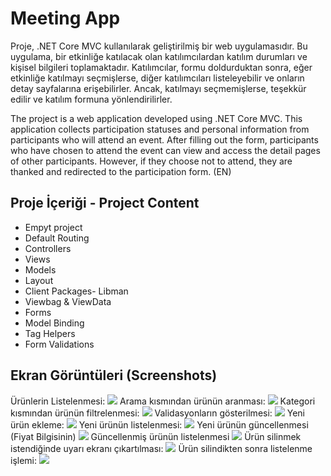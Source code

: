 # Meeting App

Proje, .NET Core MVC kullanılarak geliştirilmiş bir web uygulamasıdır. Bu uygulama, bir etkinliğe katılacak olan katılımcılardan katılım durumları ve kişisel bilgileri toplamaktadır. Katılımcılar, formu doldurduktan sonra, eğer etkinliğe katılmayı seçmişlerse, diğer katılımcıları listeleyebilir ve onların detay sayfalarına erişebilirler. Ancak, katılmayı seçmemişlerse, teşekkür edilir ve katılım formuna yönlendirilirler.

The project is a web application developed using .NET Core MVC. This application collects participation statuses and personal information from participants who will attend an event. After filling out the form, participants who have chosen to attend the event can view and access the detail pages of other participants. However, if they choose not to attend, they are thanked and redirected to the participation form. (EN)

## Proje İçeriği - Project Content

- Empyt project
- Default Routing
- Controllers
- Views 
- Models
- Layout
- Client Packages- Libman
- Viewbag & ViewData
- Forms
- Model Binding
- Tag Helpers
- Form Validations

## Ekran Görüntüleri (Screenshots)

Ürünlerin Listelenmesi:
<img src="ProjectSS/1.png" width="auto">
Arama kısmından ürünün aranması:
<img src="ProjectSS/2.png" width="auto">
Kategori kısmından ürünün filtrelenmesi:
<img src="ProjectSS/3.png" width="auto">
Validasyonların gösterilmesi:
<img src="ProjectSS/4.png" width="auto">
Yeni ürün ekleme:
<img src="ProjectSS/5.png" width="auto">
Yeni ürünün listelenmesi:
<img src="ProjectSS/6.png" width="auto">
Yeni ürünün güncellenmesi (Fiyat Bilgisinin)
<img src="ProjectSS/7.png" width="auto">
Güncellenmiş ürünün listelenmesi
<img src="ProjectSS/8.png" width="auto">
Ürün silinmek istendiğinde uyarı ekranı çıkartılması: 
<img src="ProjectSS/9.png" width="auto">
Ürün silindikten sonra listelenme işlemi:
<img src="ProjectSS/10.png" width="auto">


